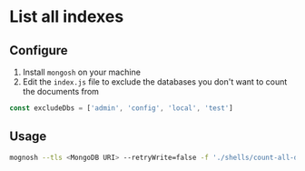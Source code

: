 # List all indexes

## Configure

1. Install `mongosh` on your machine
2. Edit the `index.js` file to exclude the databases you don't want to count the documents from

```javascript
const excludeDbs = ['admin', 'config', 'local', 'test']
```

## Usage
```bash
mognosh --tls <MongoDB URI> --retryWrite=false -f './shells/count-all-documents/index.js'
```